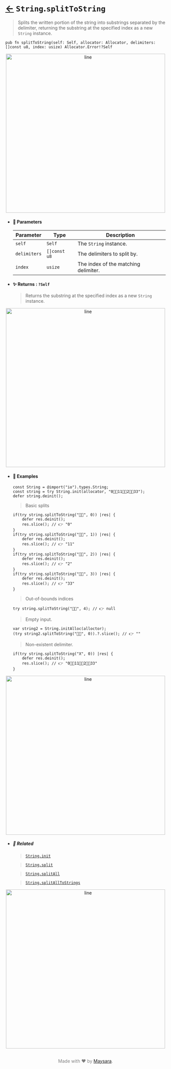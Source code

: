 # [←](../String.md) `String`.`splitToString`

> Splits the written portion of the string into substrings separated by the delimiter, returning the substring at the specified index as a new `String` instance.

```zig
pub fn splitToString(self: Self, allocator: Allocator, delimiters: []const u8, index: usize) Allocator.Error!?Self
```


<div align="center">
<img src="https://raw.githubusercontent.com/maysara-elshewehy/io-bench/refs/heads/main/dist/img/md/line.png" alt="line" style="width:500px;"/>
</div>

- #### 🧩 Parameters

    | Parameter    | Type         | Description                          |
    | ------------ | ------------ | ------------------------------------ |
    | `self`       | `Self`       | The `String` instance.              |
    | `delimiters` | `[]const u8` | The delimiters to split by.          |
    | `index`      | `usize`      | The index of the matching delimiter. |

- #### ✨ Returns : `?Self`

    > Returns the substring at the specified index as a new `String` instance.

<div align="center">
<img src="https://raw.githubusercontent.com/maysara-elshewehy/io-bench/refs/heads/main/dist/img/md/line.png" alt="line" style="width:500px;"/>
</div>

- #### 🧪 Examples

    ```zig
    const String = @import("io").types.String;
    const string = try String.init(allocator, "0👨‍🏭11👨‍🏭2👨‍🏭33");
    defer string.deinit();
    ```

    > Basic splits
    ```zig
    if(try string.splitToString("👨‍🏭", 0)) |res| {
        defer res.deinit();
        res.slice(); // 👉 "0"
    }
    if(try string.splitToString("👨‍🏭", 1)) |res| {
        defer res.deinit();
        res.slice(); // 👉 "11"
    }
    if(try string.splitToString("👨‍🏭", 2)) |res| {
        defer res.deinit();
        res.slice(); // 👉 "2"
    }
    if(try string.splitToString("👨‍🏭", 3)) |res| {
        defer res.deinit();
        res.slice(); // 👉 "33"
    }
    ```

    > Out-of-bounds indices
    ```zig
    try string.splitToString("👨‍🏭", 4); // 👉 null
    ```

    > Empty input.
    ```zig
    var string2 = String.initAlloc(alloctor);
    (try string2.splitToString("👨‍🏭", 0)).?.slice(); // 👉 ""
    ```

    > Non-existent delimiter.
    ```zig
    if(try string.splitToString("X", 0)) |res| {
        defer res.deinit();
        res.slice(); // 👉 "0👨‍🏭11👨‍🏭2👨‍🏭33"
    }
    ```

<div align="center">
<img src="https://raw.githubusercontent.com/maysara-elshewehy/io-bench/refs/heads/main/dist/img/md/line.png" alt="line" style="width:500px;"/>
</div>

- ##### 🔗 Related

  > [`String.init`](./init.md)

  > [`String.split`](./splitAll.md)

  > [`String.splitAll`](./splitAll.md)

  > [`String.splitAllToStrings`](./splitAllToStrings.md)


<div align="center">
<img src="https://raw.githubusercontent.com/maysara-elshewehy/io-bench/refs/heads/main/dist/img/md/line.png" alt="line" style="width:500px;"/>
</div>

<p align="center" style="color:grey;"><br />Made with ❤️ by <a href="http://github.com/maysara-elshewehy" target="blank">Maysara</a>.</p>